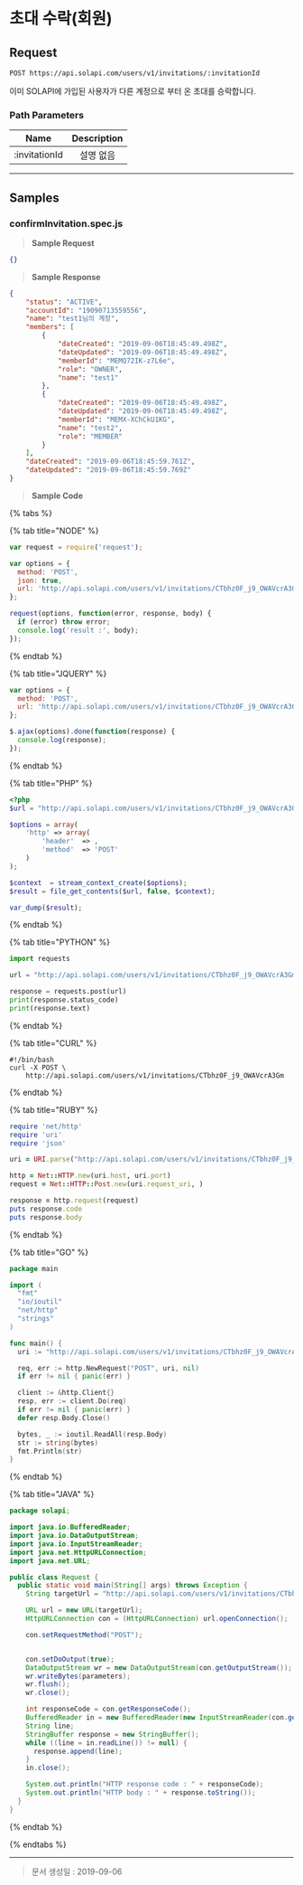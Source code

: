 # 초대 수락(회원)

## Request
```
POST https://api.solapi.com/users/v1/invitations/:invitationId
```

이미 SOLAPI에 가입된 사용자가 다른 계정으로 부터 온 초대를 승락합니다.

### Path Parameters

| Name | Description |
| :--: | :---------: |
| :invitationId | 설명 없음 |

---

## Samples

### confirmInvitation.spec.js

> **Sample Request**

```json
{}
```

> **Sample Response**

```json
{
    "status": "ACTIVE",
    "accountId": "19090713559556",
    "name": "test1님의 계정",
    "members": [
        {
            "dateCreated": "2019-09-06T18:45:49.498Z",
            "dateUpdated": "2019-09-06T18:45:49.498Z",
            "memberId": "MEMQ72IK-z7L6e",
            "role": "OWNER",
            "name": "test1"
        },
        {
            "dateCreated": "2019-09-06T18:45:49.498Z",
            "dateUpdated": "2019-09-06T18:45:49.498Z",
            "memberId": "MEMX-XChCkU1KG",
            "name": "test2",
            "role": "MEMBER"
        }
    ],
    "dateCreated": "2019-09-06T18:45:59.761Z",
    "dateUpdated": "2019-09-06T18:45:59.769Z"
}
```

> **Sample Code**

{% tabs %}

{% tab title="NODE" %}

```javascript
var request = require('request');

var options = {
  method: 'POST',
  json: true,
  url: 'http://api.solapi.com/users/v1/invitations/CTbhz0F_j9_OWAVcrA3Gm'
};

request(options, function(error, response, body) {
  if (error) throw error;
  console.log('result :', body);
});

```
{% endtab %}

{% tab title="JQUERY" %}

```javascript
var options = {
  method: 'POST',
  url: 'http://api.solapi.com/users/v1/invitations/CTbhz0F_j9_OWAVcrA3Gm'
};

$.ajax(options).done(function(response) {
  console.log(response);
});

```
{% endtab %}

{% tab title="PHP" %}

```php
<?php
$url = "http://api.solapi.com/users/v1/invitations/CTbhz0F_j9_OWAVcrA3Gm";

$options = array(
    'http' => array(
        'header'  => ,
        'method'  => 'POST'
    )
);

$context  = stream_context_create($options);
$result = file_get_contents($url, false, $context);

var_dump($result);

```
{% endtab %}

{% tab title="PYTHON" %}

```python
import requests

url = "http://api.solapi.com/users/v1/invitations/CTbhz0F_j9_OWAVcrA3Gm"

response = requests.post(url)
print(response.status_code)
print(response.text)

```
{% endtab %}

{% tab title="CURL" %}

```curl
#!/bin/bash
curl -X POST \
	http://api.solapi.com/users/v1/invitations/CTbhz0F_j9_OWAVcrA3Gm
```
{% endtab %}

{% tab title="RUBY" %}

```ruby
require 'net/http'
require 'uri'
require 'json'

uri = URI.parse("http://api.solapi.com/users/v1/invitations/CTbhz0F_j9_OWAVcrA3Gm")

http = Net::HTTP.new(uri.host, uri.port)
request = Net::HTTP::Post.new(uri.request_uri, )

response = http.request(request)
puts response.code
puts response.body

```
{% endtab %}

{% tab title="GO" %}

```go
package main

import (
  "fmt"
  "io/ioutil"
  "net/http"
  "strings"
)

func main() {
  uri := "http://api.solapi.com/users/v1/invitations/CTbhz0F_j9_OWAVcrA3Gm"

  req, err := http.NewRequest("POST", uri, nil)
  if err != nil { panic(err) }

  client := &http.Client{}
  resp, err := client.Do(req)
  if err != nil { panic(err) }
  defer resp.Body.Close()

  bytes, _ := ioutil.ReadAll(resp.Body)
  str := string(bytes)
  fmt.Println(str)
}

```
{% endtab %}

{% tab title="JAVA" %}

```java
package solapi;

import java.io.BufferedReader;
import java.io.DataOutputStream;
import java.io.InputStreamReader;
import java.net.HttpURLConnection;
import java.net.URL;

public class Request {
  public static void main(String[] args) throws Exception {
    String targetUrl = "http://api.solapi.com/users/v1/invitations/CTbhz0F_j9_OWAVcrA3Gm";

    URL url = new URL(targetUrl);
    HttpURLConnection con = (HttpURLConnection) url.openConnection();

    con.setRequestMethod("POST");


    con.setDoOutput(true);
    DataOutputStream wr = new DataOutputStream(con.getOutputStream());
    wr.writeBytes(parameters);
    wr.flush();
    wr.close();

    int responseCode = con.getResponseCode();
    BufferedReader in = new BufferedReader(new InputStreamReader(con.getInputStream()));
    String line;
    StringBuffer response = new StringBuffer();
    while ((line = in.readLine()) != null) {
      response.append(line);
    }
    in.close();

    System.out.println("HTTP response code : " + responseCode);
    System.out.println("HTTP body : " + response.toString());
  }
}

```
{% endtab %}

{% endtabs %}

---

> 문서 생성일 : 2019-09-06


